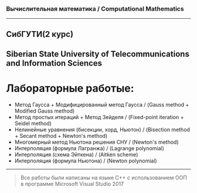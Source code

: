 ### Вычислительная математика  /  Computational Mathematics<br/> 

---

## СибГУТИ(2 курс)<br/>
## Siberian State University of Telecommunications and Information Sciences<br>
# Лабораторные работые:<br/>
+ Метод Гаусса + Модифицированный метод Гаусса / (Gauss method + Modified Gauss method)<br/>
+ Метод простых итераций + Метод Зейделя / (Fixed-point iteration + Seidel method)<br/>
+ Нелинейные уравнения (бисекции, хорд, Ньютон) / (Bisection method + Secant method + Newton's method)<br/>
+ Многомерный метод Ньютона решения СНУ / (Newton's method)<br/>
+ Интерполяция (формула Лагранжа) / (Lagrange polynomial)<br/>
+ Интерполяция (схема Эйткена) / (Aitken scheme)<br/>
+ Интерполяция (формула Ньютона) / (Newton polynomial)<br/>

---

>Все работы были написаны на языке С++ с использованием ООП в программе 
Microsoft Visual Studio 2017

